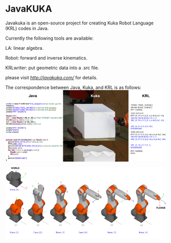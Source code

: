 # JavaKUKA
Javakuka is an open-source project for creating Kuka Robot Language (KRL) codes in Java. 

Currently the following tools are available:

LA: linear algebra.

Robot: forward and inverse kinematics.

KRLwriter: put geometric data into a .src file.

please visit *http://javakuka.com/* for  details.


The correspondence between Java, Kuka, and KRL is as follows:
![alt text](first4.jpg "Description goes here")


![alt text](displayKuka2.jpg "Description goes here")
